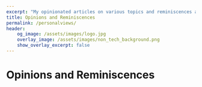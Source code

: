 ```yaml
---
excerpt: "My opinionated articles on various topics and reminiscences about my life."
title: Opinions and Reminiscences
permalink: /personalviews/
header:
    og_image: /assets/images/logo.jpg
    overlay_image: /assets/images/non_tech_background.png
    show_overlay_excerpt: false
---
```

# Opinions and Reminiscences